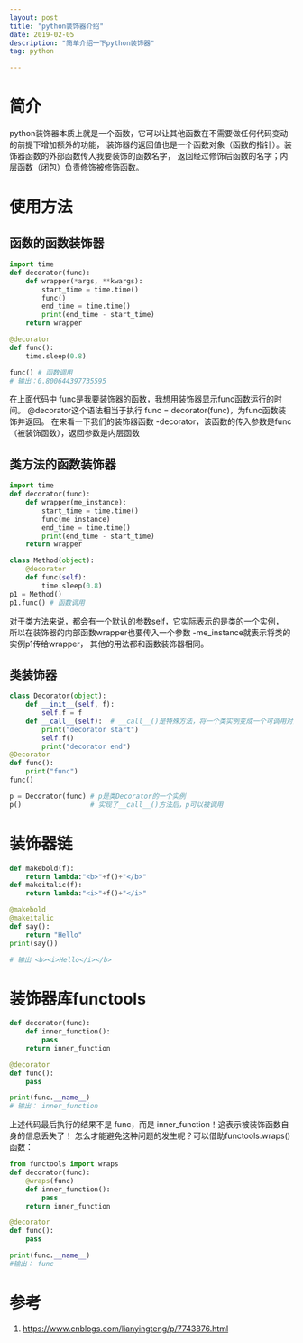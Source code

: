 ```yaml
---
layout: post
title: "python装饰器介绍"
date: 2019-02-05
description: "简单介绍一下python装饰器"
tag: python

---
```


# 简介
python装饰器本质上就是一个函数，它可以让其他函数在不需要做任何代码变动的前提下增加额外的功能，
装饰器的返回值也是一个函数对象（函数的指针）。装饰器函数的外部函数传入我要装饰的函数名字，
返回经过修饰后函数的名字；内层函数（闭包）负责修饰被修饰函数。

# 使用方法
## 函数的函数装饰器
```python
import time
def decorator(func):
    def wrapper(*args, **kwargs):
        start_time = time.time()
        func()
        end_time = time.time()
        print(end_time - start_time)
    return wrapper

@decorator 
def func():
    time.sleep(0.8)

func() # 函数调用
# 输出：0.800644397735595
```
在上面代码中 func是我要装饰器的函数，我想用装饰器显示func函数运行的时间。
@decorator这个语法相当于执行 func = decorator(func)，为func函数装饰并返回。
在来看一下我们的装饰器函数 -decorator，该函数的传入参数是func（被装饰函数），返回参数是内层函数

## 类方法的函数装饰器
```python
import time
def decorator(func):
    def wrapper(me_instance):
        start_time = time.time()
        func(me_instance)
        end_time = time.time()
        print(end_time - start_time)
    return wrapper

class Method(object):
    @decorator 
    def func(self):
        time.sleep(0.8)
p1 = Method()
p1.func() # 函数调用
```
对于类方法来说，都会有一个默认的参数self，它实际表示的是类的一个实例，
所以在装饰器的内部函数wrapper也要传入一个参数 -me_instance就表示将类的实例p1传给wrapper，
其他的用法都和函数装饰器相同。

## 类装饰器
```python
class Decorator(object):
    def __init__(self, f):
        self.f = f
    def __call__(self):  # __call__()是特殊方法，将一个类实例变成一个可调用对象
        print("decorator start")
        self.f()
        print("decorator end")
@Decorator
def func():
    print("func")
func()

p = Decorator(func) # p是类Decorator的一个实例
p()                 # 实现了__call__()方法后，p可以被调用
```

# 装饰器链
```python
def makebold(f):
	return lambda:"<b>"+f()+"</b>"
def makeitalic(f):
	return lambda:"<i>"+f()+"</i>"

@makebold
@makeitalic
def say():
	return "Hello"
print(say())

# 输出 <b><i>Hello</i></b>
```

# 装饰器库functools
```python
def decorator(func):
    def inner_function():
        pass
    return inner_function

@decorator
def func():
    pass

print(func.__name__)
# 输出： inner_function
```
上述代码最后执行的结果不是 func，而是 inner_function！这表示被装饰函数自身的信息丢失了！
怎么才能避免这种问题的发生呢？可以借助functools.wraps()函数：

```python
from functools import wraps
def decorator(func):
    @wraps(func) 
    def inner_function():
        pass
    return inner_function

@decorator
def func():
    pass

print(func.__name__)
#输出： func
```


# 参考
1. https://www.cnblogs.com/lianyingteng/p/7743876.html